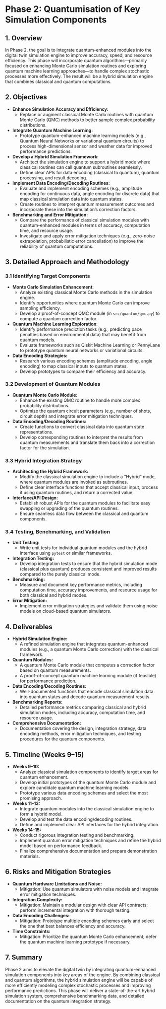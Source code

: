 # **Phase 2: Quantumisation of Key Simulation Components**

## **1\. Overview**

In Phase 2, the goal is to integrate quantum-enhanced modules into the digital twin simulation engine to improve accuracy, speed, and resource efficiency. This phase will incorporate quantum algorithms—primarily focused on enhancing Monte Carlo simulation routines and exploring quantum machine learning approaches—to handle complex stochastic processes more effectively. The result will be a hybrid simulation engine that combines classical and quantum computations.

## **2\. Objectives**

* **Enhance Simulation Accuracy and Efficiency:**  
  * Replace or augment classical Monte Carlo routines with quantum Monte Carlo (QMC) methods to better sample complex probability distributions.  
* **Integrate Quantum Machine Learning:**  
  * Prototype quantum-enhanced machine learning models (e.g., Quantum Neural Networks or variational quantum circuits) to process high-dimensional sensor and weather data for improved performance predictions.  
* **Develop a Hybrid Simulation Framework:**  
  * Architect the simulation engine to support a hybrid mode where classical routines can call quantum subroutines seamlessly.  
  * Define clear APIs for data encoding (classical to quantum), quantum processing, and result decoding.  
* **Implement Data Encoding/Decoding Routines:**  
  * Evaluate and implement encoding schemes (e.g., amplitude encoding for continuous data, angle encoding for discrete data) that map classical simulation data into quantum states.  
  * Create routines to interpret quantum measurement outcomes and incorporate these into the simulation’s correction factors.  
* **Benchmarking and Error Mitigation:**  
  * Compare the performance of classical simulation modules with quantum-enhanced modules in terms of accuracy, computation time, and resource usage.  
  * Investigate and apply error mitigation techniques (e.g., zero-noise extrapolation, probabilistic error cancellation) to improve the reliability of quantum computations.

## **3\. Detailed Approach and Methodology**

### **3.1 Identifying Target Components**

* **Monte Carlo Simulation Enhancement:**  
  * Analyze existing classical Monte Carlo methods in the simulation engine.  
  * Identify opportunities where quantum Monte Carlo can improve sampling efficiency.  
  * Develop a proof-of-concept QMC module (in `src/quantum/qmc.py`) to compute a quantum correction factor.  
* **Quantum Machine Learning Exploration:**  
  * Identify performance prediction tasks (e.g., predicting pace penalties based on environmental data) that may benefit from quantum models.  
  * Evaluate frameworks such as Qiskit Machine Learning or PennyLane to prototype quantum neural networks or variational circuits.  
* **Data Encoding Strategies:**  
  * Research various encoding schemes (amplitude encoding, angle encoding) to map classical inputs to quantum states.  
  * Develop prototypes to compare their efficiency and accuracy.

### **3.2 Development of Quantum Modules**

* **Quantum Monte Carlo Module:**  
  * Enhance the existing QMC routine to handle more complex probability distributions.  
  * Optimize the quantum circuit parameters (e.g., number of shots, circuit depth) and integrate error mitigation techniques.  
* **Data Encoding/Decoding Routines:**  
  * Create functions to convert classical data into quantum state representations.  
  * Develop corresponding routines to interpret the results from quantum measurements and translate them back into a correction factor for the simulation.

### **3.3 Hybrid Integration Strategy**

* **Architecting the Hybrid Framework:**  
  * Modify the classical simulation engine to include a “Hybrid” mode, where quantum modules are invoked as subroutines.  
  * Define clear interface functions that accept classical input, process it using quantum routines, and return a corrected value.  
* **Interface/API Design:**  
  * Establish robust APIs for the quantum modules to facilitate easy swapping or upgrading of the quantum routines.  
  * Ensure seamless data flow between the classical and quantum components.

### **3.4 Testing, Benchmarking, and Validation**

* **Unit Testing:**  
  * Write unit tests for individual quantum modules and the hybrid interface using `pytest` or similar frameworks.  
* **Integration Testing:**  
  * Develop integration tests to ensure that the hybrid simulation mode (classical plus quantum) produces consistent and improved results compared to the purely classical mode.  
* **Benchmarking:**  
  * Measure and document key performance metrics, including computation time, accuracy improvements, and resource usage for both classical and hybrid modes.  
* **Error Mitigation:**  
  * Implement error mitigation strategies and validate them using noise models on cloud-based quantum simulators.

## **4\. Deliverables**

* **Hybrid Simulation Engine:**  
  * A refined simulation engine that integrates quantum-enhanced modules (e.g., a quantum Monte Carlo correction) with the classical framework.  
* **Quantum Modules:**  
  * A quantum Monte Carlo module that computes a correction factor based on quantum measurements.  
  * A proof-of-concept quantum machine learning module (if feasible) for performance prediction.  
* **Data Encoding/Decoding Routines:**  
  * Well-documented functions that encode classical simulation data into quantum states and decode quantum measurement results.  
* **Benchmarking Reports:**  
  * Detailed performance metrics comparing classical and hybrid simulation modes, including accuracy, computation time, and resource usage.  
* **Comprehensive Documentation:**  
  * Documentation covering the design, integration strategy, data encoding methods, error mitigation techniques, and testing procedures for the quantum components.

## **5\. Timeline (Weeks 9–15)**

* **Weeks 9–10:**  
  * Analyze classical simulation components to identify target areas for quantum enhancement.  
  * Develop initial prototypes of the quantum Monte Carlo module and explore candidate quantum machine learning models.  
  * Prototype various data encoding schemes and select the most promising approach.  
* **Weeks 11–13:**  
  * Integrate quantum modules into the classical simulation engine to form a hybrid model.  
  * Develop and test the data encoding/decoding routines.  
  * Define and implement clear API interfaces for the hybrid integration.  
* **Weeks 14–15:**  
  * Conduct rigorous integration testing and benchmarking.  
  * Implement quantum error mitigation techniques and refine the hybrid model based on performance feedback.  
  * Finalize comprehensive documentation and prepare demonstration materials.

## **6\. Risks and Mitigation Strategies**

* **Quantum Hardware Limitations and Noise:**  
  * Mitigation: Use quantum simulators with noise models and integrate error mitigation techniques.  
* **Integration Complexity:**  
  * Mitigation: Maintain a modular design with clear API contracts; perform incremental integration with thorough testing.  
* **Data Encoding Challenges:**  
  * Mitigation: Prototype multiple encoding schemes early and select the one that best balances efficiency and accuracy.  
* **Time Constraints:**  
  * Mitigation: Prioritize the quantum Monte Carlo enhancement; defer the quantum machine learning prototype if necessary.

## **7\. Summary**

Phase 2 aims to elevate the digital twin by integrating quantum-enhanced simulation components into key areas of the engine. By combining classical and quantum algorithms, the hybrid simulation engine will be capable of more efficiently modeling complex stochastic processes and improving performance predictions. This phase will deliver a state-of-the-art hybrid simulation system, comprehensive benchmarking data, and detailed documentation on the quantum integration strategy.

